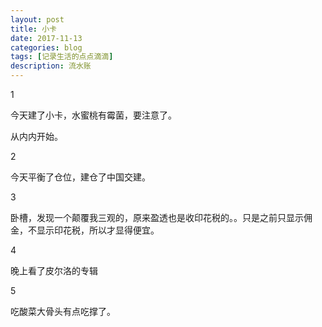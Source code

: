 ```yaml
---
layout: post
title: 小卡
date: 2017-11-13
categories: blog
tags: [记录生活的点点滴滴]
description: 流水账
---
```


1 

今天建了小卡，水蜜桃有霉菌，要注意了。

从内内开始。

2

今天平衡了仓位，建仓了中国交建。

3

卧槽，发现一个颠覆我三观的，原来盈透也是收印花税的。。只是之前只显示佣金，不显示印花税，所以才显得便宜。

4

晚上看了皮尔洛的专辑

5

吃酸菜大骨头有点吃撑了。
